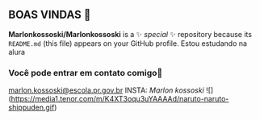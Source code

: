 ## BOAS VINDAS 💙

**Marlonkossoski/Marlonkossoski** is a ✨ _special_ ✨ repository because its `README.md` (this file) appears on your GitHub profile.
Estou estudando na alura
### Você pode entrar em contato comigo📧
marlon.kossoski@escola.pr.gov.br
INSTA: _Marlon kossoski_
![] (https://media1.tenor.com/m/K4XT3oqu3uYAAAAd/naruto-naruto-shippuden.gif)


